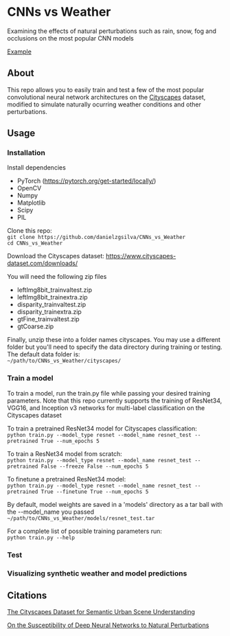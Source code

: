 # CNNs vs Weather
Examining the effects of natural perturbations such as rain, snow, fog and occlusions on the most popular CNN models

[Example](ModelTesting.png)

## About
This repo allows you to easily train and test a few of the most popular convolutional neural network architectures on the [Cityscapes](https://www.cityscapes-dataset.com/dataset-overview/) dataset, modified to simulate naturally ocurring weather conditions and other perturbations.

## Usage
### Installation
Install dependencies
- PyTorch (https://pytorch.org/get-started/locally/)
- OpenCV
- Numpy
- Matplotlib
- Scipy 
- PIL

Clone this repo:  
```git clone https://github.com/danielzgsilva/CNNs_vs_Weather```  
```cd CNNs_vs_Weather```

Download the Cityscapes dataset: https://www.cityscapes-dataset.com/downloads/

You will need the following zip files
- leftImg8bit_trainvaltest.zip
- leftImg8bit_trainextra.zip
- disparity_trainvaltest.zip
- disparity_trainextra.zip
- gtFine_trainvaltest.zip
- gtCoarse.zip 

Finally, unzip these into a folder names cityscapes. You may use a different folder but you'll need to specify the data directory during training or testing. The default data folder is:  
```~/path/to/CNNs_vs_Weather/cityscapes/```

### Train a model
To train a model, run the train.py file while passing your desired training parameters. Note that this repo currently supports the training of ResNet34, VGG16, and Inception v3 networks for multi-label classification on the Cityscapes dataset

To train a pretrained ResNet34 model for Cityscapes classification:  
```python train.py --model_type resnet --model_name resnet_test --pretrained True --num_epochs 5```

To train a ResNet34 model from scratch:  
```python train.py --model_type resnet --model_name resnet_test --pretrained False --freeze False --num_epochs 5```

To finetune a pretrained ResNet34 model:  
```python train.py --model_type resnet --model_name resnet_test --pretrained True --finetune True --num_epochs 5```

By default, model weights are saved in a 'models' directory as a tar ball with the --model_name you passed  
```~/path/to/CNNs_vs_Weather/models/resnet_test.tar```

For a complete list of possible training parameters run:  
```python train.py --help```

### Test


### Visualizing synthetic weather and model predictions


## Citations
[The Cityscapes Dataset for Semantic Urban Scene Understanding](https://arxiv.org/abs/1604.01685)

[On the Susceptibility of Deep Neural Networks to Natural Perturbations](https://www.osti.gov/biblio/1557474)

